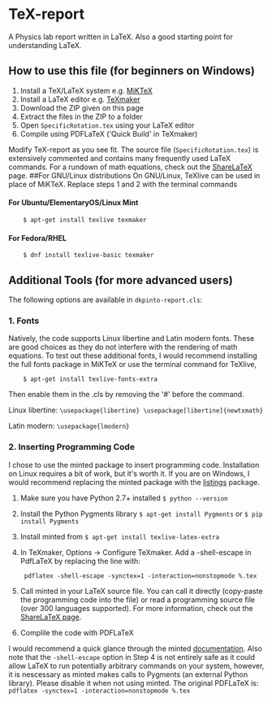 # TeX-report
A Physics lab report written in LaTeX. Also a good starting point for understanding LaTeX. 

## How to use this file (for beginners on Windows)

1. Install a TeX/LaTeX system e.g. [MiKTeX](http://miktex.org/download)
2. Install a LaTeX editor e.g. [TeXmaker](http://www.xm1math.net/texmaker/download.html)
3. Download the ZIP given on this page
4. Extract the files in the ZIP to a folder
5. Open `SpecificRotation.tex` using your LaTeX editor  
6. Compile using PDFLaTeX ('Quick Build' in TeXmaker) 

Modify TeX-report as you see fit. The source file (`SpecificRotation.tex`) is extensively commented and contains many frequently used LaTeX commands. For a rundown of math equations, check out the [ShareLaTeX ](https://www.sharelatex.com/learn/Mathematical_expressions) page.
##For GNU/Linux distributions 
On GNU/Linux, TeXlive can be used in place of MiKTeX. Replace steps 1 and 2 with the terminal commands

#### For Ubuntu/ElementaryOS/Linux Mint

        $ apt-get install texlive texmaker
  
#### For Fedora/RHEL

        $ dnf install texlive-basic texmaker
        
## Additional Tools (for more advanced users)
The following options are available in `dkpinto-report.cls`:

### 1. Fonts
Natively, the code supports Linux libertine and Latin modern fonts. These are good choices as they do not interfere with the rendering of math equations. To test out these additional fonts, I would recommend installing the full fonts package in MiKTeX  or use the terminal command for TeXlive,

        $ apt-get install texlive-fonts-extra
Then enable them in the .cls by removing the '#' before the command.

Linux libertine: `\usepackage{libertine} \usepackage[libertine]{newtxmath}`

Latin modern: `\usepackage{lmodern}`

### 2. Inserting Programming Code
I chose to use the minted package to insert programming code. Installation on Linux requires a bit of work, but it's worth it. If you are on Windows, I would recommend replacing the minted package with the [listings](https://en.wikibooks.org/wiki/LaTeX/Source_Code_Listings) package.  

1. Make sure you have Python 2.7+ installed `$ python --version`
2. Install the Python Pygments library `$ apt-get install Pygments` or `$ pip install Pygments`
3. Install minted from `$ apt-get install texlive-latex-extra`
4. In TeXmaker, Options -> Configure TeXmaker. Add a -shell-escape in PdfLaTeX by replacing the line with: 
        
        pdflatex -shell-escape -synctex=1 -interaction=nonstopmode %.tex

5. Call minted in your LaTeX source file. You can call it directly (copy-paste the programming code into the file) or read a programming source file (over 300 languages supported). For more information, check out the [ShareLaTeX page](https://www.sharelatex.com/learn/Code_Highlighting_with_minted#Reference_guide).
6. Complile the code with PDFLaTeX

I would recommend a quick glance through the minted [documentation](http://ftp.sunet.se/pub/text-processing/CTAN/macros/latex/contrib/minted/minted.pdf). Also note that the `-shell-escape` option in Step 4 is not entirely safe as it could allow LaTeX to run potentially arbitrary commands on your system, however, it is nescessary as minted makes calls to Pygments (an external Python library). Please disable it when not using minted. The original PDFLaTeX is: `pdflatex -synctex=1 -interaction=nonstopmode %.tex`
